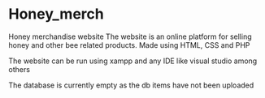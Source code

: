 # Honey_merch
Honey merchandise website
The website is an online platform for selling honey and other bee related products.
Made using HTML, CSS and PHP

The website can be run using xampp and any IDE like visual studio among others

The database is currently empty as the db items have not been uploaded
